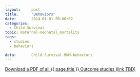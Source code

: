 ```yaml
---
layout:     post
title:      "Behaviors"
date:       2014-01-01 00:00:02
categories: 
  - Child Survival
topic: maternal-neonatal_mortality
tags:       
  - studies
  - behaviors

data:       Child Survival-MNM-behaviors
---
```


[Download a PDF of all {{ page.title }} Outcome studies (link TBD)]()
